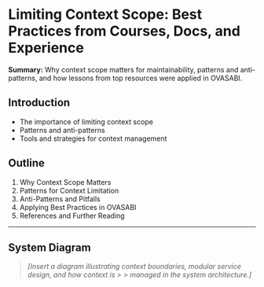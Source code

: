 # Limiting Context Scope: Best Practices from Courses, Docs, and Experience

**Summary:** Why context scope matters for maintainability, patterns and anti-patterns, and how
lessons from top resources were applied in OVASABI.

## Introduction

- The importance of limiting context scope
- Patterns and anti-patterns
- Tools and strategies for context management

## Outline

1. Why Context Scope Matters
2. Patterns for Context Limitation
3. Anti-Patterns and Pitfalls
4. Applying Best Practices in OVASABI
5. References and Further Reading

---

## System Diagram

> _[Insert a diagram illustrating context boundaries, modular service design, and how context is > >
> managed in the system architecture.]_
